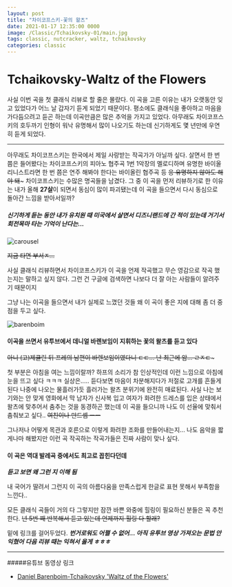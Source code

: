 ```yaml
---
layout: post
title: "차이코프스키-꽃의 왈츠"
date: 2021-01-17 12:35:00 0000
image: /Classic/Tchaikovsky-01/main.jpg
tags: classic, nutcracker, waltz, tchaikovsky
categories: classic
---
```


# Tchaikovsky-Waltz of the Flowers

사실 이번 곡을 첫 클래식 리뷰로 할 줄은 몰랐다. 
이 곡을 고른 이유는 내가 오랫동안 잊고 있었다가 어느 날 갑자기 듣게 되었기 때문이다.
평소에도 클래식을 좋아하고 마음을 가다듬으려고 듣곤 하는데 이곡만큼은 많은 추억을 가지고 있었다.
아무래도 차이코프스키의 호두까기 인형이 워낙 유명해서 많이 나오기도 하는데 신기하게도 몇 년만에 우연히 듣게 되었다.

---

아무래도 차이코프스키는 한국에서 제일 사랑받는 작곡가가 아닐까 싶다.
살면서 한 번쯤은 들어봤다는 차이코프스키의 피아노 협주곡 1번 1악장의 멜로디하며
유명한 바이올리니스트라면 한 번 쯤은 연주 해봐야 한다는 바이올린 협주곡 등
~~응 유명하지 않아도 해야 돼~~~ 
차이코프스키는 수많은 명곡들을 남겼다.
그 중 이 곡을 먼저 리뷰하기로 한 이유는 내가 올해 **27살**이 되면서 동심이 많이 파괴됐는데 이 곡을 들으면서 다시 동심으로 돌아간 느낌을 받아서일까?
##### 신기하게 듣는 동안 내가 유치원 때 미국에서 살면서 디즈니랜드에 간 적이 있는데 거기서 회전목마 타는 기억이 난다는...
![carousel](..\..\..\..\images\Classic\Tchaikovsky-01\carousel.jpg)

~~지금 타면 부서ㅈ...~~

사실 클래식 리뷰하면서 차이코프스키가 이 곡을 언제 작곡했고 무슨 영감으로 작곡 했는지는
말하고 싶지 않다. 그런 건 구글에 검색하면 나보다 더 잘 아는 사람들이 알려주기 때문이지

그냥 나는 이곡을 들으면서 내가 실제로 느꼈던 것들 왜 이 곡이 좋은 지에 대해 좀 더 중점을 두고 싶다.
 
 ![barenboim](..\..\..\..\images\Classic\Tchaikovsky-01\barenboim.jpg)

 #### 이곡을 쓰면서 유투브에서 데니얼 바렌보임이 지휘하는 꽃의 왈츠를 듣고 있다
~~아니 (고)제클린 뒤 프레의 남편이 바렌보임이였다니 ㄷㄷ... 난 최근에 암... ㄹㅈㄷ~~~

첫 부분은 아침을 여는 느낌이랄까? 하프의 소리가 참 인상적인데 이런 느낌으로 아침에 눈을 뜨고 싶다 ㅋㅋㅋ 실상은..... 
듣다보면 마음이 차분해지다가 저절로 고개를 흔들게 된다
나중에 나오는 물흘러가듯 흘러가는 왈츠 분위기에 완전히 매료된다.
사실 나는 보기와는 안 맞게 영화에서 막 남자가 신사복 입고 여자가 화려한 드레스를 입은 상태에서 왈츠에 맞추어서 춤추는 것을 동경하곤 했는데 이 곡을 들으니까 나도 이 선율에 맞춰서 춤춰보고 싶다.. 
~~여친이나 만드셈 ㅡㅡ~~

그나저나 어떻게 목관과 호른으로 이렇게 화려한 조화를 만들어내는지... 
나도 음악을 짧게나마 해봤지만 이런 곡 작곡하는 작곡가들은 진짜 사람이 맞나 싶다.

#### 이 곡은 역대 발레곡 중에서도 최고로 꼽힌다던데
***듣고 보면 왜 그런 지 이해 됨***

내 국어가 딸려서 그런지 이 곡의 아름다움을 만족스럽게 한글로 표현 못해서 부족함을 느낀다..

모든 클래식 곡들이 거의 다 그렇지만 잠깐 바쁜 와중에 힐링이 필요하신 분들은 꼭 추천한다.
~~넌 5번 째 반복해서 듣고 있는데 언제까지 힐링 다 할래?~~

밑에 링크를 걸어두었다. 
___번거로워도 어쩔 수 없어... 아직 유투브 영상 가져오는 문법 안 익혔어___
___다음 리뷰 때는 익혀서 올게 ㅎㅎㅎ___

---

#####유튜브 동영상 링크
* [Daniel Barenboim-Tchaikovsky 'Waltz of the Flowers'](https://www.youtube.com/watch?v=XwgOWDUlDgY)

